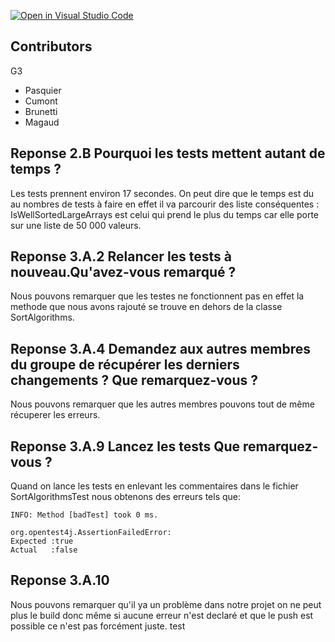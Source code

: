 [![Open in Visual Studio Code](https://classroom.github.com/assets/open-in-vscode-f059dc9a6f8d3a56e377f745f24479a46679e63a5d9fe6f495e02850cd0d8118.svg)](https://classroom.github.com/online_ide?assignment_repo_id=6564721&assignment_repo_type=AssignmentRepo)
## Contributors
G3
- Pasquier
- Cumont
- Brunetti
- Magaud

## Reponse 2.B Pourquoi les tests mettent autant de temps ?
Les tests prennent environ 17 secondes.
On peut dire que le temps est du au nombres de tests à faire en effet il va parcourir des liste conséquentes : 
IsWellSortedLargeArrays est celui qui prend le plus du temps car elle porte sur une liste de 50 000 valeurs.

## Reponse 3.A.2 Relancer les tests à nouveau.Qu'avez-vous remarqué ?
Nous pouvons remarquer que les testes ne fonctionnent pas en effet la methode que nous avons rajouté
se trouve en dehors de la classe SortAlgorithms.

## Reponse 3.A.4  Demandez aux autres membres du groupe de récupérer les derniers changements ? Que remarquez-vous ? 
Nous pouvons remarquer que les autres membres pouvons tout de même récuperer les erreurs. 

## Reponse 3.A.9  Lancez les tests Que remarquez-vous ? 
Quand on lance les tests en enlevant les commentaires dans le fichier SortAlgorithmsTest nous obtenons des erreurs tels que:
```
INFO: Method [badTest] took 0 ms.

org.opentest4j.AssertionFailedError: 
Expected :true
Actual   :false
```

## Reponse 3.A.10 
Nous pouvons remarquer qu'il ya un problème dans notre projet on ne peut plus le build donc même si aucune erreur n'est declaré et que le push est possible ce n'est pas forcément juste.
test